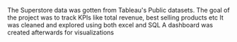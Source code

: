 The Superstore data was gotten from Tableau's Public datasets.
The goal of the project was to track KPIs like total revenue, best selling products etc
It was cleaned and explored using both excel and SQL
A dashboard was created afterwards for visualizations

